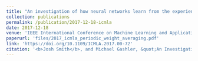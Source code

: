 ```yaml
---
title: "An investigation of how neural networks learn from the experiences of peers through periodic weight averaging"
collection: publications
permalink: /publication/2017-12-18-icmla
date: 2017-12-18
venue: 'IEEE International Conference on Machine Learning and Applications (ICMLA)'
paperurl: 'files/2017_icmla_periodic_weight_averaging.pdf'
link: 'https://doi.org/10.1109/ICMLA.2017.00-72'
citation: '<b>Josh Smith</b>, and Michael Gashler, &quot;An Investigation of How Neural Networks Learn from the Experiences of Peers Through Periodic Weight Averaging,&quot; <i>IEEE International Conference on Machine Learning and Applications (ICMLA)</i>, Cancun, Mexico, 2017, pp. 731-736, doi: 10.1109/ICMLA.2017.00-72'
---
```


